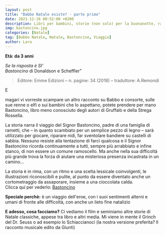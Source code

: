 ```yaml
---
layout: post
title: "Babbo Natale esiste? - parte prima"
date: 2021-12-16 00:52:00 +0200
description: Libri per bambini, storie (non solo) per la buonanotte, racconti e letture per giocare e leggere con i bimbi.
img: bastoncino.jpg
categories: [Natale]
tag: [Babbo Natale, Natale, Bastoncino, Viaggio]
author: Lara
---
```

   
**Età: da 3 anni**

*Se la risposta è SI'*   
*Bastoncino* di Donaldson e Scheffler"   

> Editore: Emme Edizioni – n. pagine: 34 (2018) – traduttore: A.Remondi 

<p><span class="dropcap">E</span></p>  magari vi vorreste scampare un altro racconto su Babbo e consorte, sulle sue renne o elfi o sui bambini che lo aspettano, potete prendere per mano Bastoncino, libro meno conosciuto degli autori di Gruffalò e della Strega Rossella.

La storia narra il viaggio del Signor Bastoncino, padre di una famiglia di rametti, che – in quanto scambiato per un semplice pezzo di legno – sarà utilizzato per giocare, riparare nidi, far sventolare bandiere su castelli di sabbia. Nessuno resiste alla tentazione di farci qualcosa e il Signor Bastoncino ricorda continuamente a tutti, sempre più arrabbiato e infine stanco, di non essere un comune ramoscello.
Ma anche nella sua difficoltà più grande trova la forza di aiutare una misteriosa presenza incastrata in un camino…

La storia è in rima, con un ritmo e una scelta lessicale coinvolgenti, le illustrazioni riconoscibili e pulite, al punto da essere diventato anche un cortometraggio da assaporare, insieme a una cioccolata calda.   
Clicca qui per vederlo: <a href="https://www.dailymotion.com/video/x702psn" target="_blank">Bastoncino</a>   



**Speciale perchè:** è un viaggio dell'eroe, con i suoi sentimenti alterni e umani di fronte alle difficoltà, con anche un lieto fine natalizio

**E adesso, cosa facciamo?** Ci vediamo il film e seminiamo altre storie di Natale classiche, appese tra libro e altri media. Mi viene in mente il Grinch del Dr. Seuss o ad esempio lo Schiaccianoci (la nostra versione preferita? Il racconto musicale edito da Giunti)





